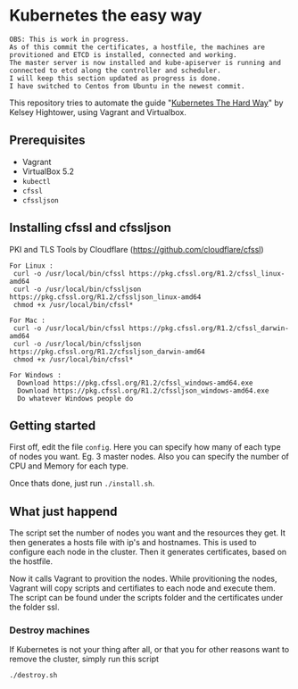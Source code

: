 # Kubernetes the easy way

```
OBS: This is work in progress. 
As of this commit the certificates, a hostfile, the machines are provitioned and ETCD is installed, connected and working. 
The master server is now installed and kube-apiserver is running and connected to etcd along the controller and scheduler.
I will keep this section updated as progress is done.
I have switched to Centos from Ubuntu in the newest commit.
```

This repository tries to automate the guide "[Kubernetes The Hard Way](https://github.com/kelseyhightower/kubernetes-the-hard-way)" by Kelsey Hightower, using Vagrant and Virtualbox.

## Prerequisites

- Vagrant
- VirtualBox 5.2
- `kubectl`
- `cfssl`
- `cfssljson`

## Installing cfssl and cfssljson
PKI and TLS Tools by Cloudflare (https://github.com/cloudflare/cfssl)
```
For Linux :
 curl -o /usr/local/bin/cfssl https://pkg.cfssl.org/R1.2/cfssl_linux-amd64
 curl -o /usr/local/bin/cfssljson https://pkg.cfssl.org/R1.2/cfssljson_linux-amd64
 chmod +x /usr/local/bin/cfssl*

For Mac :
 curl -o /usr/local/bin/cfssl https://pkg.cfssl.org/R1.2/cfssl_darwin-amd64
 curl -o /usr/local/bin/cfssljson https://pkg.cfssl.org/R1.2/cfssljson_darwin-amd64
 chmod +x /usr/local/bin/cfssl*

For Windows :
  Download https://pkg.cfssl.org/R1.2/cfssl_windows-amd64.exe
  Download https://pkg.cfssl.org/R1.2/cfssljson_windows-amd64.exe
  Do whatever Windows people do
```

## Getting started
First off, edit the file `config`. Here you can specify how many of each type of nodes you want. Eg. 3 master nodes. Also you can specify the number of CPU and Memory for each type.

Once thats done, just run `./install.sh`.

## What just happend
The script set the number of nodes you want and the resources they get. It then generates a hosts file with ip's and hostnames. This is used to configure each node in the cluster. Then it generates certificates, based on the hostfile. 

Now it calls Vagrant to provition the nodes. While provitioning the nodes, Vagrant will copy scripts and certifiates to each node and execute them. The script can be found under the scripts folder and the certificates under the folder ssl.

### Destroy machines
If Kubernetes is not your thing after all, or that you for other reasons want to remove the cluster, simply run this script 
```sh
./destroy.sh
```
